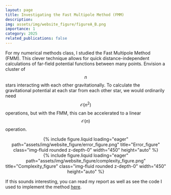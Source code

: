 ```yaml
---
layout: page
title: Investigating the Fast Multipole Method (FMM)
description:
img: assets/img/website_figure/figureA_B.png
importance: 1
category: 2025
related_publications: false
---
```


For my numerical methods class, I studied the Fast Multipole Method (FMM). This clever technique allows for quick distance-independent calculations of far-field potential functions between many points. Envision a cluster of $$n$$ stars interacting with each other gravitationally. To calculate the gravitational potential at each star from each other star, we would ordinarily need $$\mathcal{O}\left(n^2\right)$$ operations, but with the FMM, this can be accelerated to a linear $$\mathcal{O}\left(n\right)$$ operation.

<div class="row">
  <div style="text-align: center;">
    {% include figure.liquid loading="eager" path="assets/img/website_figure/error_figure.png" title="Error_figure" class="img-fluid rounded z-depth-0" width="450" height="auto" %}
  </div>
  <div style="text-align: center;">
    {% include figure.liquid loading="eager" path="assets/img/website_figure/complexity_figure.png" title="Complexity_figure" class="img-fluid rounded z-depth-0" width="450" height="auto" %}
  </div>
</div>

<p> If this sounds interesting, you can read my report as well as see the code I used to implement the method <a href="https://drive.google.com/file/d/1IKm5jCbkaCGbUbEIB7pB-hIkhG-VT7h8/view?usp=sharing">here</a>.






